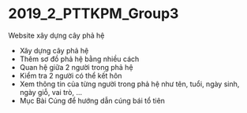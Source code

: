 # 2019_2_PTTKPM_Group3
Website xây dựng cây phả hệ
- Xây dựng cây phả hệ
- Thêm sơ đồ phả hệ bằng nhiều cách
- Quan hệ giữa 2 người trong phả hệ
- Kiểm tra 2 người có thể kết hôn
- Xem thông tin của từng người trong phả hệ như tên, tuổi, ngày sinh, ngày giỗ, vai trò, ...
- Mục Bài Cúng để hướng dẫn cúng bái tổ tiên
